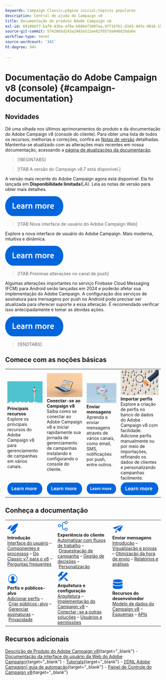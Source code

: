 ```yaml
---
keywords: Campaign Classic;página inicial;tópicos populares
description: Central de ajuda do Campaign v8
title: Documentação do produto Adobe Campaign v8
exl-id: 6010b0f7-baf0-43ba-af9a-b8864f3897ea,9ff16fb1-d3d3-44fe-9016-15abffdbc74e
source-git-commit: 574206bd243a2492e512ee62f057da940d29da6e
workflow-type: tm+mt
source-wordcount: '341'
ht-degree: 94%

---
```


# Documentação do Adobe Campaign v8 (console) {#campaign-documentation}

## Novidades

Dê uma olhada nos últimos aprimoramentos do produto e da documentação do Adobe Campaign v8 (console do cliente). Para obter uma lista de todos os recursos, melhorias e correções, confira as [Notas de versão](start/release-notes.md) detalhadas. Mantenha-se atualizado com as alterações mais recentes em nossa documentação, acessando a [página de atualizações da documentação](start/documentation-updates.md).

>[!BEGINTABS]

>[!TAB A versão do Campaign v8.7 está disponível.]

A versão mais recente do Adobe Campaign agora está disponível. Ela foi lançada em **Disponibilidade limitada**(LA). Leia as notas de versão para obter mais detalhes.

[![imagem](assets/do-not-localize/learn-more-button.svg)](start/release-notes.md)


>[!TAB Nova interface de usuário do Adobe Campaign Web]

Explore a nova interface de usuário do Adobe Campaign. Mais moderna, intuitiva e dinâmica.

[![imagem](assets/do-not-localize/learn-more-button.svg)](start/campaign-ui.md#ac-web-ui)


>[!TAB Próximas alterações no canal de push]

Algumas alterações importantes no serviço Firebase Cloud Messaging (FCM) para Android serão lançadas em 2024 e poderão afetar sua implementação do Adobe Campaign. A configuração dos serviços de assinatura para mensagens por push no Android pode precisar ser atualizada para oferecer suporte a essa alteração. É recomendado verificar isso antecipadamente e tomar as devidas ações.

[![imagem](assets/do-not-localize/learn-more-button.svg)](../technotes/upgrades/push-technote.md)



>[!ENDTABS]

## Comece com as noções básicas

<table style="table-layout:fixed">
  <tr style="border: 0;">
    <td>
    <a href="start/whats-new.md"><img src="assets/do-not-localize/start-capabilities.png"></a>
    <div><strong>Principais recursos</strong><br/>Explore os principais recursos do Adobe Campaign v8 para gerenciamento de campanhas em vários canais.</div>
    </td>
    <td>
    <a href="start/connect.md"><img src="assets/do-not-localize/start-connect.jpeg"></a>
    <div><strong>Conectar-se ao Campaign v8</strong><br/>Saiba como se conectar ao Adobe Campaign v8 e iniciar rapidamente sua jornada de gerenciamento de campanhas instalando e configurando o console do cliente.</div><br/>
    </td>
    <td>
    <a href="start/create-message.md"><img src="assets/do-not-localize/start-send.jpeg"></a>
    <div><strong>Enviar mensagens</strong><br/>Aprenda a enviar mensagens através de vários canais, como email, SMS, notificações por push, entre outros.
    </div></td>
    <td>
    <a href="audiences/create-profiles.md"><img src="assets/do-not-localize/start-profiles.png"></a>
    <div><strong>Importar perfis</strong><br/>Explore a criação de perfis no banco de dados do Adobe Campaign v8 com facilidade. Adicione perfis manualmente ou por meio de importações, refinando os dados de clientes e personalizando campanhas facilmente.</div>
    </td>
  </tr>
  <tr style="border: 0;">
    <td align="center"><a href="start/whats-new.md"><img src="assets/do-not-localize/learn-more-button.svg"></a></td>
    <td align="center"><a href="start/connect.md"><img src="assets/do-not-localize/learn-more-button.svg"></a></td>
    <td align="center"><a href="start/create-message.md"><img src="assets/do-not-localize/learn-more-button.svg"></a></td>
    <td align="center"><a href="audiences/create-profiles.md"><img src="assets/do-not-localize/learn-more-button.svg"></a></td>
    </tr>
</table>

## Conheça a documentação

<table style="table-layout:auto">
  <tr style="border: 0;">
    <td>
      <img src="assets/do-not-localize/icon-start.svg" width="35px">
    <br/>
      <strong>Introdução</strong><br/><a href="start/campaign-ui.md">Interface do usuário</a> – <a href="start/ac-components.md">Componentes e processos</a> – <a href="start/v7-to-v8.md">Do Classic v7 para o v8</a> – <a href="start/campaign-faq.md">Perguntas frequentes</a>
    </td>
    <td>
      <img src="assets/do-not-localize/icon-experience.svg" width="35px">
    <br/>
      <strong>Experiência do cliente</strong><br/><a href="../automation/workflow/about-workflows.md" target="_blank">Automatizar com fluxos de trabalho</a> – <a href="../automation/campaigns/set-up-campaigns.md" target="_blank">Orquestração de campanha</a> – <a href="interaction/interaction.md">Gestão de decisões</a> – <a href="send/personalize.md">Personalização</a>
    </td>
    <td>
      <img src="assets/do-not-localize/icon-send.svg" width="35px">
    <br/>
      <strong>Enviar mensagens</strong><br/><a href="start/create-message.md">Introdução</a> – <a href="send/preview-and-proof.md">Visualização e provas</a> – <a href="send/predictive.md">Otimização da hora de envio</a> – <a href="reporting/gs-reporting.md">Relatórios e análises</a>
    </td>
  </tr>
  <tr style="border: 0;">
    <td>
      <img src="assets/do-not-localize/icon_profile-audience.svg" width="35px">
    <br/>
     <strong>Perfis e públicos-alvo</strong><br/><a href="audiences/create-profiles.md">Adicionar perfis</a> – <a href="audiences/create-audiences.md">Criar públicos-alvo</a> – <a href="start/subscriptions.md">Gerenciar assinaturas</a> – <a href="start/privacy.md">Privacidade</a>
    </td>
    <td>
      <img src="assets/do-not-localize/icon-configure.svg" width="35px">
    <br/>
      <strong>Arquitetura e configuração</strong><br/><a href="architecture/architecture.md">Arquitetura</a> – <a href="start/implement.md">Implementação do Campaign v8</a> – <a href="connect/integration.md">Conectar-se a outras soluções</a> – <a href="start/gs-permissions.md">Usuários e permissões</a>
    </td>
    <td>
      <img src="assets/do-not-localize/icon-dev.svg" width="35px">
    <br/>
      <strong>Recursos do desenvolvedor</strong><br/><a href="dev/datamodel.md">Modelo de dados do Campaign v8</a> – <a href="dev/schemas.md">Esquemas</a> – <a href="dev/api.md">APIs</a>
    </td>
  </tr>
</table>

## Recursos adicionais

[Descrição de Produto do Adobe Campaign v8](https://helpx.adobe.com/br/legal/product-descriptions/adobe-campaign-managed-cloud-services.html){target="_blank"} - [Documentação da interface do usuário da Web do Adobe Campaign](https://experienceleague.adobe.com/docs/campaign-web/v8/campaign-web-home.html?lang=pt-BR){target="_blank"} - [Tutorials](https://experienceleague.adobe.com/docs/campaign-learn/tutorials/overview.html?lang=pt-BR){target="_blank"} - [[!DNL Adobe Campaign] guia de automação](https://experienceleague.adobe.com/docs/campaign/automation/home.html?lang=pt-BR){target="_blank"} - [Painel de Controle do Campaign v8](https://experienceleague.adobe.com/docs/control-panel/using/discover-control-panel/key-features.html?lang=pt-BR){target="_blank"}

